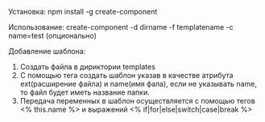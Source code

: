Установка:
npm install -g create-component

Использование:
create-component -d dirname -f templatename -c name=test (опционально)

Добавление шаблона:
1. Создать файла в дириктории templates
2. С помощью тега <template ext="js" name="component"></template> создать шаблон указав в качестве атрибута
ext(расширение файла) и name(имя фала), если не указывать name, то файл будет иметь название папки.
3. Передача переменных в шаблон осуществляется с помощью тегов <% this.name %> и выражений <% if|for|else|switch|case|break %>
